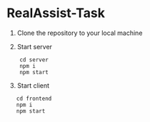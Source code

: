 # RealAssist-Task

1. Clone the repository to your local machine

2. Start server
```
    cd server
    npm i
    npm start
```
3. Start client
```
   cd frontend
   npm i
   npm start  
```

